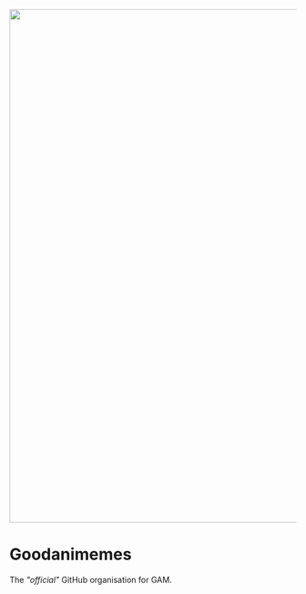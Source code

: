 <p align="center">
  <img width="900em" src="https://styles.redditmedia.com/t5_2y4au1/styles/bannerBackgroundImage_b6oegeaoa3991.png" />
</p>

# Goodanimemes

The *"official"* GitHub organisation for GAM.
